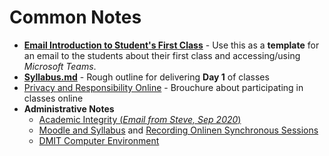# Common Notes

- [**Email Introduction to Student's First Class**](./FirstClass.md) - Use this as a **template** for an email to the students about their first class and accessing/using *Microsoft Teams*.
- [**Syllabus.md**](./Syllabus.md) - Rough outline for delivering **Day 1** of classes
- [Privacy and Responsibility Online](./Privacy%20and%20Responsibility%20Online.pdf) - Brouchure about participating in classes online
- **Administrative Notes**
  - [Academic Integrity (*Email from Steve, Sep 2020*)](./Administrative/AcademicIntegrity.md)
  - [Moodle and Syllabus](./Administrative/MoodleAndSyllabus.md) and [Recording Onlinen Synchronous Sessions](./Administrative/RecordingOnlineSynchronousSessions.md)
  - [DMIT Computer Environment](./Administrative/DMIT_ComputerEnvironment_OnlineClasses.md)
